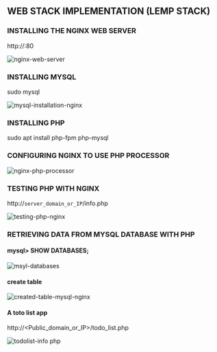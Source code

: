 ## WEB STACK IMPLEMENTATION (LEMP STACK)

### INSTALLING THE NGINX WEB SERVER
http://<Public-IP-Address>:80
  
![nginx-web-server](https://user-images.githubusercontent.com/102744118/173582663-06c3c0a9-e6d7-4738-b68a-b74fafcca1f2.png)
  
### INSTALLING MYSQL
   sudo mysql
  
![mysql-installation-nginx](https://user-images.githubusercontent.com/102744118/173583677-37a8c93d-23da-49b0-bff6-53249607790b.png)
  
### INSTALLING PHP
 sudo apt install php-fpm php-mysql
  

  ### CONFIGURING NGINX TO USE PHP PROCESSOR
  
  ![nginx-php-processor](https://user-images.githubusercontent.com/102744118/173611822-e0272807-1ace-49a5-a431-4635b335fe81.png)

  ### TESTING PHP WITH NGINX
  http://`server_domain_or_IP`/info.php
  
  ![testing-php-nginx](https://user-images.githubusercontent.com/102744118/173612503-c4284646-883c-4c1f-9856-5118bacca4c0.png)
  
  ### RETRIEVING DATA FROM MYSQL DATABASE WITH PHP
  #### mysql> SHOW DATABASES;
  
  ![msyl-databases](https://user-images.githubusercontent.com/102744118/173613055-efaef7a4-ce9b-4ebf-a12e-1661b91a44e3.png)
  
  
  #### create table 
  ![created-table-mysql-nginx](https://user-images.githubusercontent.com/102744118/173613416-4b126684-f471-4d0d-8fdc-aeddbbd643a0.png)
  
  
  #### A toto list app
  http://<Public_domain_or_IP>/todo_list.php
  
  ![todolist-info php](https://user-images.githubusercontent.com/102744118/173614938-3c64337a-95ff-4d16-b7e7-b2f7b710df4c.png)

  
